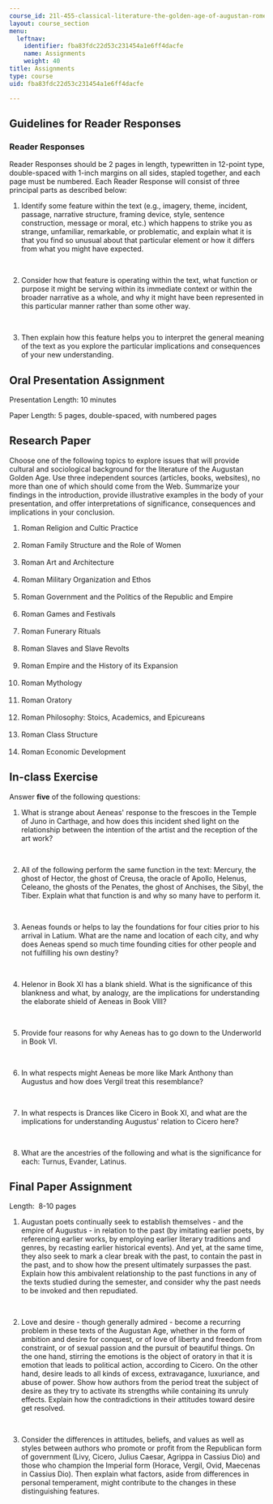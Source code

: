```yaml
---
course_id: 21l-455-classical-literature-the-golden-age-of-augustan-rome-fall-2004
layout: course_section
menu:
  leftnav:
    identifier: fba83fdc22d53c231454a1e6ff4dacfe
    name: Assignments
    weight: 40
title: Assignments
type: course
uid: fba83fdc22d53c231454a1e6ff4dacfe

---
```


Guidelines for Reader Responses
-------------------------------

### Reader Responses

Reader Responses should be 2 pages in length, typewritten in 12-point type, double-spaced with 1-inch margins on all sides, stapled together, and each page must be numbered. Each Reader Response will consist of three principal parts as described below:

1.  Identify some feature within the text (e.g., imagery, theme, incident, passage, narrative structure, framing device, style, sentence construction, message or moral, etc.) which happens to strike you as strange, unfamiliar, remarkable, or problematic, and explain what it is that you find so unusual about that particular element or how it differs from what you might have expected.  
      
     
2.  Consider how that feature is operating within the text, what function or purpose it might be serving within its immediate context or within the broader narrative as a whole, and why it might have been represented in this particular manner rather than some other way.  
      
     
3.  Then explain how this feature helps you to interpret the general meaning of the text as you explore the particular implications and consequences of your new understanding.

Oral Presentation Assignment
----------------------------

Presentation Length: 10 minutes

Paper Length: 5 pages, double-spaced, with numbered pages

Research Paper
--------------

Choose one of the following topics to explore issues that will provide cultural and sociological background for the literature of the Augustan Golden Age. Use three independent sources (articles, books, websites), no more than one of which should come from the Web. Summarize your findings in the introduction, provide illustrative examples in the body of your presentation, and offer interpretations of significance, consequences and implications in your conclusion.

1.  Roman Religion and Cultic Practice  
     
2.  Roman Family Structure and the Role of Women  
     
3.  Roman Art and Architecture  
     
4.  Roman Military Organization and Ethos  
     
5.  Roman Government and the Politics of the Republic and Empire  
     
6.  Roman Games and Festivals  
     
7.  Roman Funerary Rituals  
     
8.  Roman Slaves and Slave Revolts  
     
9.  Roman Empire and the History of its Expansion  
     
10.  Roman Mythology  
     
11.  Roman Oratory  
     
12.  Roman Philosophy: Stoics, Academics, and Epicureans  
     
13.  Roman Class Structure  
     
14.  Roman Economic Development

In-class Exercise
-----------------

Answer **five** of the following questions:

1.  What is strange about Aeneas' response to the frescoes in the Temple of Juno in Carthage, and how does this incident shed light on the relationship between the intention of the artist and the reception of the art work?  
      
     
2.  All of the following perform the same function in the text: Mercury, the ghost of Hector, the ghost of Creusa, the oracle of Apollo, Helenus, Celeano, the ghosts of the Penates, the ghost of Anchises, the Sibyl, the Tiber. Explain what that function is and why so many have to perform it.  
      
     
3.  Aeneas founds or helps to lay the foundations for four cities prior to his arrival in Latium. What are the name and location of each city, and why does Aeneas spend so much time founding cities for other people and not fulfilling his own destiny?  
      
     
4.  Helenor in Book XI has a blank shield. What is the significance of this blankness and what, by analogy, are the implications for understanding the elaborate shield of Aeneas in Book VIII?  
      
     
5.  Provide four reasons for why Aeneas has to go down to the Underworld in Book VI.  
      
     
6.  In what respects might Aeneas be more like Mark Anthony than Augustus and how does Vergil treat this resemblance?  
      
     
7.  In what respects is Drances like Cicero in Book XI, and what are the implications for understanding Augustus' relation to Cicero here?  
      
     
8.  What are the ancestries of the following and what is the significance for each: Turnus, Evander, Latinus.

Final Paper Assignment
----------------------

Length:  8-10 pages

1.  Augustan poets continually seek to establish themselves - and the empire of Augustus - in relation to the past (by imitating earlier poets, by referencing earlier works, by employing earlier literary traditions and genres, by recasting earlier historical events). And yet, at the same time, they also seek to mark a clear break with the past, to contain the past in the past, and to show how the present ultimately surpasses the past. Explain how this ambivalent relationship to the past functions in any of the texts studied during the semester, and consider why the past needs to be invoked and then repudiated.  
      
     
2.  Love and desire - though generally admired - become a recurring problem in these texts of the Augustan Age, whether in the form of ambition and desire for conquest, or of love of liberty and freedom from constraint, or of sexual passion and the pursuit of beautiful things. On the one hand, stirring the emotions is the object of oratory in that it is emotion that leads to political action, according to Cicero. On the other hand, desire leads to all kinds of excess, extravagance, luxuriance, and abuse of power. Show how authors from the period treat the subject of desire as they try to activate its strengths while containing its unruly effects. Explain how the contradictions in their attitudes toward desire get resolved.  
      
     
3.  Consider the differences in attitudes, beliefs, and values as well as styles between authors who promote or profit from the Republican form of government (Livy, Cicero, Julius Caesar, Agrippa in Cassius Dio) and those who champion the Imperial form (Horace, Vergil, Ovid, Maecenas in Cassius Dio). Then explain what factors, aside from differences in personal temperament, might contribute to the changes in these distinguishing features.